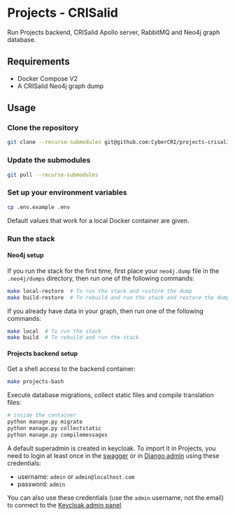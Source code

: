 # Projects - CRISalid

Run Projects backend, CRISalid Apollo server, RabbitMQ and Neo4j graph database.

## Requirements
- Docker Compose V2
- A CRISalid Neo4j graph dump

## Usage

### Clone the repository

```bash
git clone --recurse-submodules git@github.com:CyberCRI/projects-crisalid.git 
```

### Update the submodules

```bash
git pull --recurse-submodules
```

### Set up your environment variables

```bash
cp .env.example .env
```
Default values that work for a local Docker container are given.

### Run the stack

#### Neo4j setup

If you run the stack for the first time, first place your `neo4j.dump` file in the `.neo4j/dumps` directory, then run one of the following commands:
```bash
make local-restore  # To run the stack and restore the dump
make build-restore  # To rebuild and run the stack and restore the dump
```

If you already have data in your graph, then run one of the following commands:
```bash
make local  # To run the stack
make build  # To rebuild and run the stack
```

#### Projects backend setup

Get a shell access to the backend container:
```bash
make projects-bash
```

Execute database migrations, collect static files and compile translation files:
```bash
# inside the container
python manage.py migrate
python manage.py collectstatic
python manage.py compilemessages
```

A default superadmin is created in keycloak. To import it in Projects, you need to login at least once in the [swagger](http://localhost:8000/api/schema/swagger-ui) or in [Django admin](http://localhost:8000/admin) using these credentials:
- username: `admin` or `admin@localhost.com`
- password: `admin`

You can also use these credentials (use the `admin` username, not the email) to connect to the [Keycloak admin panel](http://localhost/8001)
